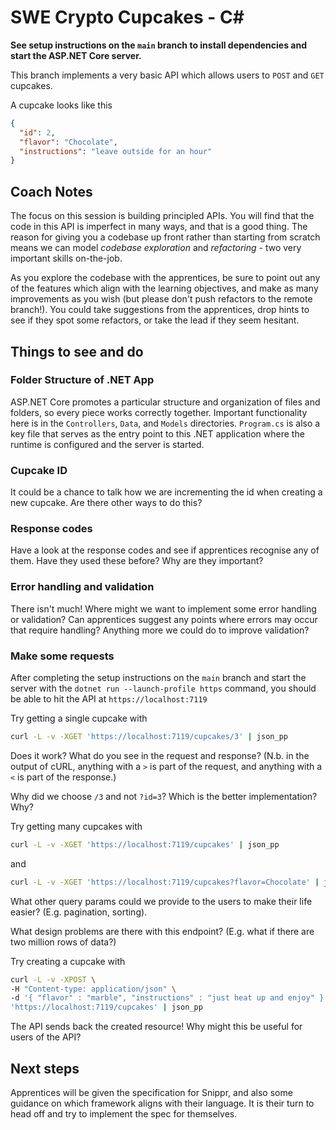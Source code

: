 # SWE Crypto Cupcakes - C#

**See setup instructions on the `main` branch to install dependencies and start the ASP.NET Core server.**

This branch implements a very basic API which allows users to `POST` and `GET`
cupcakes.

A cupcake looks like this

```json
{
  "id": 2,
  "flavor": "Chocolate",
  "instructions": "leave outside for an hour"
}
```

## Coach Notes

The focus on this session is building principled APIs. You will find that the
code in this API is imperfect in many ways, and that is a good thing. The reason
for giving you a codebase up front rather than starting from scratch means we
can model _codebase exploration_ and _refactoring_ - two very important skills
on-the-job.

As you explore the codebase with the apprentices, be sure to point out any of
the features which align with the learning objectives, and make as many
improvements as you wish (but please don't push refactors to the remote
branch!). You could take suggestions from the apprentices, drop hints to see if
they spot some refactors, or take the lead if they seem hesitant.

## Things to see and do


### Folder Structure of .NET App

ASP.NET Core promotes a particular structure and organization of files and folders, so every piece works correctly together. Important functionality here is in the `Controllers`, `Data`, and `Models` directories. `Program.cs` is also a key file that serves as the entry point to this .NET application where the runtime is configured and the server is started.

### Cupcake ID

It could be a chance to talk how we are incrementing the id when creating a new cupcake. Are there other ways to do this?

### Response codes

Have a look at the response codes and see if apprentices recognise any of them.
Have they used these before? Why are they important?

### Error handling and validation

There isn't much! Where might we want to implement some error handling or
validation? Can apprentices suggest any points where errors may occur that
require handling? Anything more we could do to improve validation?

### Make some requests

After completing the setup instructions on the `main` branch and start the server with the `dotnet run --launch-profile https` command, you should be able to hit the API at
`https://localhost:7119`

Try getting a single cupcake with

```bash
curl -L -v -XGET 'https://localhost:7119/cupcakes/3' | json_pp
```

Does it work? What do you see in the request and response? (N.b. in the output
of cURL, anything with a `>` is part of the request, and anything with a `<` is
part of the response.)

Why did we choose `/3` and not `?id=3`? Which is the better implementation? Why?

Try getting many cupcakes with

```bash
curl -L -v -XGET 'https://localhost:7119/cupcakes' | json_pp
```

and

```bash
curl -L -v -XGET 'https://localhost:7119/cupcakes?flavor=Chocolate' | json_pp
```

What other query params could we provide to the users to make their life easier?
(E.g. pagination, sorting).

What design problems are there with this endpoint? (E.g. what if there are two
million rows of data?)

Try creating a cupcake with

```bash
curl -L -v -XPOST \
-H "Content-type: application/json" \
-d '{ "flavor" : "marble", "instructions" : "just heat up and enjoy" }' \
'https://localhost:7119/cupcakes' | json_pp
```

The API sends back the created resource! Why might this be useful for users of
the API?

## Next steps

Apprentices will be given the specification for Snippr, and also some guidance
on which framework aligns with their language. It is their turn to head off and
try to implement the spec for themselves.
